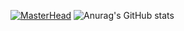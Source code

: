[![MasterHead](https://i.pinimg.com/originals/b5/58/d2/b558d2ffa662f1ea9e9a64936b170f0d.jpg)](https://github.com/STEELLANGEL)
![Anurag's GitHub stats](https://github-readme-stats.vercel.app/api?username=STEELLANGEL&theme=vision-friendly-dark&show_icons=true)
<!--
**STEELLANGEL/STEELLANGEL** is a ✨ _special_ ✨ repository because its `README.md` (this file) appears on your GitHub profile.

Here are some ideas to get you started:

- 🔭 I’m currently working on ...
- 🌱 I’m currently learning ...
- 👯 I’m looking to collaborate on ...
- 🤔 I’m looking for help with ...
- 💬 Ask me about ...
- 📫 How to reach me: ...
- 😄 Pronouns: ...
- ⚡ Fun fact: ...
-->
